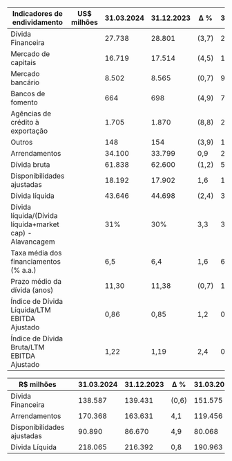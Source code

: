 | Indicadores de endividamento | US$ milhões | 31.03.2024 | 31.12.2023 | Δ % | 31.03.2023 |
|------------------------------|-------------|------------|------------|-----|------------|
| Dívida Financeira            |             | 27.738     | 28.801     | (3,7) | 29.836     |
| Mercado de capitais          |             | 16.719     | 17.514     | (4,5) | 17.011     |
| Mercado bancário             |             | 8.502      | 8.565      | (0,7) | 9.741      |
| Bancos de fomento            |             | 664        | 698        | (4,9) | 720        |
| Agências de crédito à exportação |         | 1.705      | 1.870      | (8,8) | 2.201      |
| Outros                       |             | 148        | 154        | (3,9) | 163        |
| Arrendamentos                |             | 34.100     | 33.799     | 0,9  | 23.513     |
| Dívida bruta                 |             | 61.838     | 62.600     | (1,2) | 53.349     |
| Disponibilidades ajustadas    |             | 18.192     | 17.902     | 1,6  | 15.761     |
| Dívida líquida               |             | 43.646     | 44.698     | (2,4) | 37.588     |
| Dívida líquida/(Dívida líquida+market cap) - Alavancagem | | 31% | 30% | 3,3 | 37% |
| Taxa média dos financiamentos (% a.a.) | | 6,5 | 6,4 | 1,6 | 6,5 |
| Prazo médio da dívida (anos) |             | 11,30      | 11,38      | (0,7) | 12,02      |
| Índice de Dívida Líquida/LTM EBITDA Ajustado | | 0,86 | 0,85 | 1,2 | 0,58 |
| Índice de Dívida Bruta/LTM EBITDA Ajustado | | 1,22 | 1,19 | 2,4 | 0,82 |

| R$ milhões                   |             | 31.03.2024 | 31.12.2023 | Δ % | 31.03.2023 |
|------------------------------|-------------|------------|------------|-----|------------|
| Dívida Financeira            |             | 138.587    | 139.431    | (0,6) | 151.575    |
| Arrendamentos                |             | 170.368    | 163.631    | 4,1  | 119.456    |
| Disponibilidades ajustadas    |             | 90.890     | 86.670     | 4,9  | 80.068     |
| Dívida Líquida               |             | 218.065    | 216.392    | 0,8  | 190.963    |

